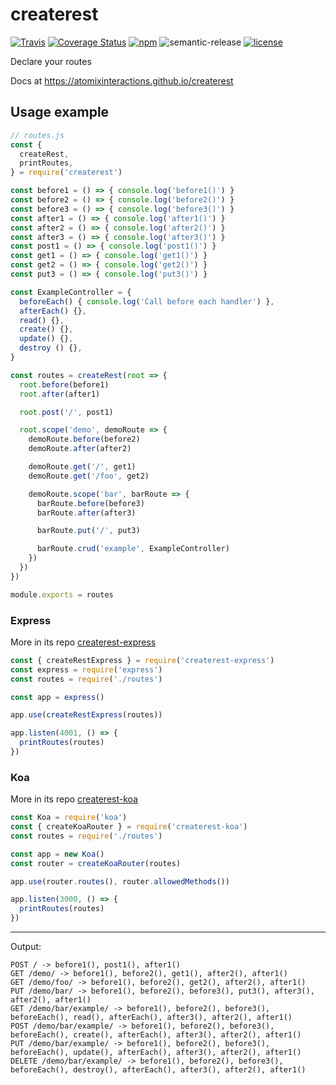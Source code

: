 # createrest

[![Travis](https://img.shields.io/travis/atomixinteractions/createrest.svg)](https://travis-ci.org/atomixinteractions/createrest)
[![Coverage Status](https://coveralls.io/repos/github/atomixinteractions/createrest/badge.svg?branch=master)](https://coveralls.io/github/atomixinteractions/createrest?branch=master)
[![npm](https://img.shields.io/npm/v/createrest.svg)](https://npmjs.com/createrest)
![semantic-release](https://img.shields.io/badge/%20%20%F0%9F%93%A6%F0%9F%9A%80-semantic--release-e10079.svg)
[![license](https://img.shields.io/github/license/atomixinteractions/createrest.svg)](https://github.com/atomixinteractions/createrest)


Declare your routes

Docs at https://atomixinteractions.github.io/createrest



## Usage example

```js
// routes.js
const {
  createRest,
  printRoutes,
} = require('createrest')

const before1 = () => { console.log('before1()') }
const before2 = () => { console.log('before2()') }
const before3 = () => { console.log('before3()') }
const after1 = () => { console.log('after1()') }
const after2 = () => { console.log('after2()') }
const after3 = () => { console.log('after3()') }
const post1 = () => { console.log('post1()') }
const get1 = () => { console.log('get1()') }
const get2 = () => { console.log('get2()') }
const put3 = () => { console.log('put3()') }

const ExampleController = {
  beforeEach() { console.log('Call before each handler') },
  afterEach() {},
  read() {},
  create() {},
  update() {},
  destroy () {},
}

const routes = createRest(root => {
  root.before(before1)
  root.after(after1)

  root.post('/', post1)

  root.scope('demo', demoRoute => {
    demoRoute.before(before2)
    demoRoute.after(after2)

    demoRoute.get('/', get1)
    demoRoute.get('/foo', get2)

    demoRoute.scope('bar', barRoute => {
      barRoute.before(before3)
      barRoute.after(after3)

      barRoute.put('/', put3)

      barRoute.crud('example', ExampleController)
    })
  })
})

module.exports = routes
```

### Express

More in its repo [createrest-express](https://atmx.in/rest-ex)

```js
const { createRestExpress } = require('createrest-express')
const express = require('express')
const routes = require('./routes')

const app = express()

app.use(createRestExpress(routes))

app.listen(4001, () => {
  printRoutes(routes)
})
```

### Koa

More in its repo [createrest-koa](https://atmx.in/rest-koa)

```js
const Koa = require('koa')
const { createKoaRouter } = require('createrest-koa')
const routes = require('./routes')

const app = new Koa()
const router = createKoaRouter(routes)

app.use(router.routes(), router.allowedMethods())

app.listen(3000, () => {
  printRoutes(routes)
})
```

---

Output:

```
POST / -> before1(), post1(), after1()
GET /demo/ -> before1(), before2(), get1(), after2(), after1()
GET /demo/foo/ -> before1(), before2(), get2(), after2(), after1()
PUT /demo/bar/ -> before1(), before2(), before3(), put3(), after3(), after2(), after1()
GET /demo/bar/example/ -> before1(), before2(), before3(), beforeEach(), read(), afterEach(), after3(), after2(), after1()
POST /demo/bar/example/ -> before1(), before2(), before3(), beforeEach(), create(), afterEach(), after3(), after2(), after1()
PUT /demo/bar/example/ -> before1(), before2(), before3(), beforeEach(), update(), afterEach(), after3(), after2(), after1()
DELETE /demo/bar/example/ -> before1(), before2(), before3(), beforeEach(), destroy(), afterEach(), after3(), after2(), after1()
```
